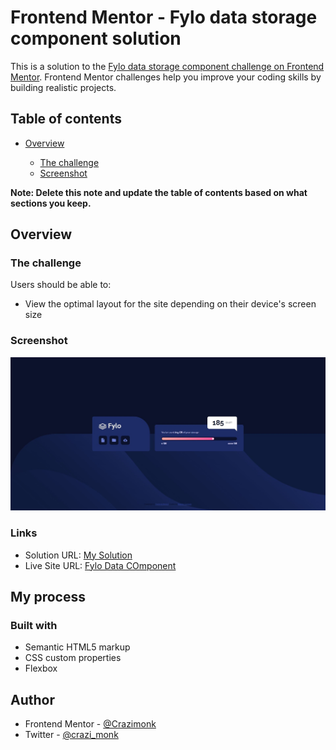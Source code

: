# Frontend Mentor - Fylo data storage component solution

This is a solution to the [Fylo data storage component challenge on Frontend Mentor](https://www.frontendmentor.io/challenges/fylo-data-storage-component-1dZPRbV5n). Frontend Mentor challenges help you improve your coding skills by building realistic projects.

## Table of contents

- [Overview](#overview)

  - [The challenge](https://www.frontendmentor.io/challenges/fylo-data-storage-component-1dZPRbV5n/hub/fylo-data-storage-component-GCBURsskB)
  - [Screenshot](./images/MyDesk.JPG)

**Note: Delete this note and update the table of contents based on what sections you keep.**

## Overview

### The challenge

Users should be able to:

- View the optimal layout for the site depending on their device's screen size

### Screenshot

![](./images/MyDesk.JPG)

### Links

- Solution URL: [My Solution](https://www.frontendmentor.io/solutions/fylostoragecomponent-fU8xrxsXT)
- Live Site URL: [Fylo Data COmponent](https://monks-fylo-storage.netlify.app/)

## My process

### Built with

- Semantic HTML5 markup
- CSS custom properties
- Flexbox

## Author

- Frontend Mentor - [@Crazimonk](https://www.frontendmentor.io/profile/Crazimonk)
- Twitter - [@crazi_monk](https://www.twitter.com/https://twitter.com/crazi_monk)
